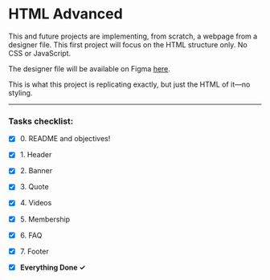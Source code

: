 # HTML Advanced

This and future projects are implementing, from scratch, a webpage from a
designer file. This first project will focus on the HTML structure only. No CSS
or JavaScript.

The designer file will be available on Figma [here](https://www.figma.com/file/XrEAsu1vQj5fhVaNG38d2W/Homepage).

This is what this project is replicating exactly, but just the HTML of it—no styling.

---

### Tasks checklist:
[//]: # ("‎" comes before every number because otherwise the numbers will be
formatted like "i, ii, iii, iv, etc." instead of "1, 2, 3, 4, etc."  "‎" is a
Left-to-right-mark, effectively a zero-width space. This character can often be
used as an invisible character with zero width, and often allows you to send
empty input where it normally wouldn't allow no input or just a space as input.)
- [X] ‎0. README and objectives!
- [X] ‎1. Header
- [X] ‎2. Banner
- [X] ‎3. Quote
- [X] ‎4. Videos
- [X] ‎5. Membership
- [X] ‎6. FAQ
- [X] ‎7. Footer


- [X] **‎Everything Done ✓**
